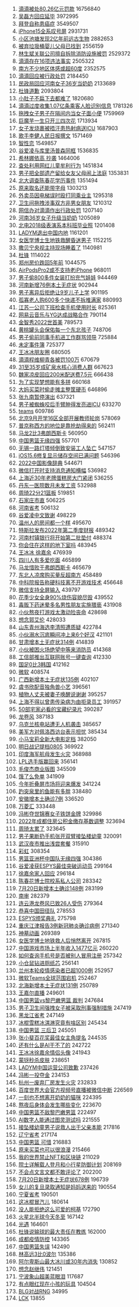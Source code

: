 1. [滴滴被处80.26亿元罚款](https://s.weibo.com//weibo?q=%23%E6%BB%B4%E6%BB%B4%E8%A2%AB%E5%A4%8480.26%E4%BA%BF%E5%85%83%E7%BD%9A%E6%AC%BE%23&Refer=top) 16756840
2. [吴磊方回应延毕](https://s.weibo.com//weibo?q=%23%E5%90%B4%E7%A3%8A%E6%96%B9%E5%9B%9E%E5%BA%94%E5%BB%B6%E6%AF%95%23&Refer=top) 3972995
3. [拜登自称患癌症](https://s.weibo.com//weibo?q=%23%E6%8B%9C%E7%99%BB%E8%87%AA%E7%A7%B0%E6%82%A3%E7%99%8C%E7%97%87%23&Refer=top) 3549507
4. [iPhone15全系叹号屏](https://s.weibo.com//weibo?q=%23iPhone15%E5%85%A8%E7%B3%BB%E5%8F%B9%E5%8F%B7%E5%B1%8F%23&Refer=top) 2931731
5. [小区池塘发现2亿年前远古生物](https://s.weibo.com//weibo?q=%23%E5%B0%8F%E5%8C%BA%E6%B1%A0%E5%A1%98%E5%8F%91%E7%8E%B02%E4%BA%BF%E5%B9%B4%E5%89%8D%E8%BF%9C%E5%8F%A4%E7%94%9F%E7%89%A9%23&Refer=top) 2882653
6. [被弃垃圾桶婴儿父母已找到](https://s.weibo.com//weibo?q=%23%E8%A2%AB%E5%BC%83%E5%9E%83%E5%9C%BE%E6%A1%B6%E5%A9%B4%E5%84%BF%E7%88%B6%E6%AF%8D%E5%B7%B2%E6%89%BE%E5%88%B0%23&Refer=top) 2556159
7. [林生斌关联公司擅自拆除消防设施被罚](https://s.weibo.com//weibo?q=%23%E6%9E%97%E7%94%9F%E6%96%8C%E5%85%B3%E8%81%94%E5%85%AC%E5%8F%B8%E6%93%85%E8%87%AA%E6%8B%86%E9%99%A4%E6%B6%88%E9%98%B2%E8%AE%BE%E6%96%BD%E8%A2%AB%E7%BD%9A%23&Refer=top) 2529372
8. [滴滴存在16项违法事实](https://s.weibo.com//weibo?q=%23%E6%BB%B4%E6%BB%B4%E5%AD%98%E5%9C%A816%E9%A1%B9%E8%BF%9D%E6%B3%95%E4%BA%8B%E5%AE%9E%23&Refer=top) 2505322
9. [南方不少地区体感或超60度](https://s.weibo.com//weibo?q=%23%E5%8D%97%E6%96%B9%E4%B8%8D%E5%B0%91%E5%9C%B0%E5%8C%BA%E4%BD%93%E6%84%9F%E6%88%96%E8%B6%8560%E5%BA%A6%23&Refer=top) 2352575
10. [滴滴回应被行政处罚](https://s.weibo.com//weibo?q=%23%E6%BB%B4%E6%BB%B4%E5%9B%9E%E5%BA%94%E8%A2%AB%E8%A1%8C%E6%94%BF%E5%A4%84%E7%BD%9A%23&Refer=top) 2184450
11. [民政局回应河南女子36岁当奶奶](https://s.weibo.com//weibo?q=%23%E6%B0%91%E6%94%BF%E5%B1%80%E5%9B%9E%E5%BA%94%E6%B2%B3%E5%8D%97%E5%A5%B3%E5%AD%9036%E5%B2%81%E5%BD%93%E5%A5%B6%E5%A5%B6%23&Refer=top) 2133689
12. [杜锋道歉](https://s.weibo.com//weibo?q=%E6%9D%9C%E9%94%8B%E9%81%93%E6%AD%89&Refer=top) 2093804
13. [小肚子不扁下去都难了](https://s.weibo.com//weibo?q=%23%E5%B0%8F%E8%82%9A%E5%AD%90%E4%B8%8D%E6%89%81%E4%B8%8B%E5%8E%BB%E9%83%BD%E9%9A%BE%E4%BA%86%23&Refer=top) 1820680
14. [滴滴过度收集1.07亿条乘客人脸识别信息](https://s.weibo.com//weibo?q=%23%E6%BB%B4%E6%BB%B4%E8%BF%87%E5%BA%A6%E6%94%B6%E9%9B%861.07%E4%BA%BF%E6%9D%A1%E4%B9%98%E5%AE%A2%E4%BA%BA%E8%84%B8%E8%AF%86%E5%88%AB%E4%BF%A1%E6%81%AF%23&Refer=top) 1781326
15. [拖拽女子男子在隔间内当女子面小便](https://s.weibo.com//weibo?q=%23%E6%8B%96%E6%8B%BD%E5%A5%B3%E5%AD%90%E7%94%B7%E5%AD%90%E5%9C%A8%E9%9A%94%E9%97%B4%E5%86%85%E5%BD%93%E5%A5%B3%E5%AD%90%E9%9D%A2%E5%B0%8F%E4%BE%BF%23&Refer=top) 1759969
16. [巨魔芋一生只开三四次花](https://s.weibo.com//weibo?q=%23%E5%B7%A8%E9%AD%94%E8%8A%8B%E4%B8%80%E7%94%9F%E5%8F%AA%E5%BC%80%E4%B8%89%E5%9B%9B%E6%AC%A1%E8%8A%B1%23&Refer=top) 1713934
17. [女子发烧裹被捂汗患热射病送ICU](https://s.weibo.com//weibo?q=%23%E5%A5%B3%E5%AD%90%E5%8F%91%E7%83%A7%E8%A3%B9%E8%A2%AB%E6%8D%82%E6%B1%97%E6%82%A3%E7%83%AD%E5%B0%84%E7%97%85%E9%80%81ICU%23&Refer=top) 1687903
18. [歌手李健人民日报撰文](https://s.weibo.com//weibo?q=%23%E6%AD%8C%E6%89%8B%E6%9D%8E%E5%81%A5%E4%BA%BA%E6%B0%91%E6%97%A5%E6%8A%A5%E6%92%B0%E6%96%87%23&Refer=top) 1571469
19. [智性恋](https://s.weibo.com//weibo?q=%E6%99%BA%E6%80%A7%E6%81%8B&Refer=top) 1549857
20. [谷爱凌与库里汤普森同框](https://s.weibo.com//weibo?q=%23%E8%B0%B7%E7%88%B1%E5%87%8C%E4%B8%8E%E5%BA%93%E9%87%8C%E6%B1%A4%E6%99%AE%E6%A3%AE%E5%90%8C%E6%A1%86%23&Refer=top) 1536835
21. [希林娜依高 抄袭](https://s.weibo.com//weibo?q=%E5%B8%8C%E6%9E%97%E5%A8%9C%E4%BE%9D%E9%AB%98%20%E6%8A%84%E8%A2%AD&Refer=top) 1464006
22. [查处利用网红儿童牟利行为](https://s.weibo.com//weibo?q=%23%E6%9F%A5%E5%A4%84%E5%88%A9%E7%94%A8%E7%BD%91%E7%BA%A2%E5%84%BF%E7%AB%A5%E7%89%9F%E5%88%A9%E8%A1%8C%E4%B8%BA%23&Refer=top) 1451834
23. [男子把全部遗产留给女友父母闹上法庭](https://s.weibo.com//weibo?q=%23%E7%94%B7%E5%AD%90%E6%8A%8A%E5%85%A8%E9%83%A8%E9%81%97%E4%BA%A7%E7%95%99%E7%BB%99%E5%A5%B3%E5%8F%8B%E7%88%B6%E6%AF%8D%E9%97%B9%E4%B8%8A%E6%B3%95%E5%BA%AD%23&Refer=top) 1353831
24. [北大调查陈春花学历事件](https://s.weibo.com//weibo?q=%23%E5%8C%97%E5%A4%A7%E8%B0%83%E6%9F%A5%E9%99%88%E6%98%A5%E8%8A%B1%E5%AD%A6%E5%8E%86%E4%BA%8B%E4%BB%B6%23&Refer=top) 1351494
25. [原来取名还能带字母](https://s.weibo.com//weibo?q=%23%E5%8E%9F%E6%9D%A5%E5%8F%96%E5%90%8D%E8%BF%98%E8%83%BD%E5%B8%A6%E5%AD%97%E6%AF%8D%23&Refer=top) 1303213
26. [外卖员因电梯误时殴打同乘业主](https://s.weibo.com//weibo?q=%23%E5%A4%96%E5%8D%96%E5%91%98%E5%9B%A0%E7%94%B5%E6%A2%AF%E8%AF%AF%E6%97%B6%E6%AE%B4%E6%89%93%E5%90%8C%E4%B9%98%E4%B8%9A%E4%B8%BB%23&Refer=top) 1295318
27. [卫生间拖拽涉事双方非男女朋友](https://s.weibo.com//weibo?q=%23%E5%8D%AB%E7%94%9F%E9%97%B4%E6%8B%96%E6%8B%BD%E6%B6%89%E4%BA%8B%E5%8F%8C%E6%96%B9%E9%9D%9E%E7%94%B7%E5%A5%B3%E6%9C%8B%E5%8F%8B%23&Refer=top) 1210312
28. [网信办对滴滴作出行政处罚](https://s.weibo.com//weibo?q=%23%E7%BD%91%E4%BF%A1%E5%8A%9E%E5%AF%B9%E6%BB%B4%E6%BB%B4%E4%BD%9C%E5%87%BA%E8%A1%8C%E6%94%BF%E5%A4%84%E7%BD%9A%23&Refer=top) 1207140
29. [河南36岁女子升级当奶奶](https://s.weibo.com//weibo?q=%23%E6%B2%B3%E5%8D%9736%E5%B2%81%E5%A5%B3%E5%AD%90%E5%8D%87%E7%BA%A7%E5%BD%93%E5%A5%B6%E5%A5%B6%23&Refer=top) 1205089
30. [北电2018级表演系本科班毕业照](https://s.weibo.com//weibo?q=%23%E5%8C%97%E7%94%B52018%E7%BA%A7%E8%A1%A8%E6%BC%94%E7%B3%BB%E6%9C%AC%E7%A7%91%E7%8F%AD%E6%AF%95%E4%B8%9A%E7%85%A7%23&Refer=top) 1201408
31. [LADYM退出中国内地](https://s.weibo.com//weibo?q=%23LADYM%E9%80%80%E5%87%BA%E4%B8%AD%E5%9B%BD%E5%86%85%E5%9C%B0%23&Refer=top) 1161201
32. [女医学博士生地铁救醒昏迷男子](https://s.weibo.com//weibo?q=%23%E5%A5%B3%E5%8C%BB%E5%AD%A6%E5%8D%9A%E5%A3%AB%E7%94%9F%E5%9C%B0%E9%93%81%E6%95%91%E9%86%92%E6%98%8F%E8%BF%B7%E7%94%B7%E5%AD%90%23&Refer=top) 1152215
33. [撒贝宁央视主持现场睡着了](https://s.weibo.com//weibo?q=%23%E6%92%92%E8%B4%9D%E5%AE%81%E5%A4%AE%E8%A7%86%E4%B8%BB%E6%8C%81%E7%8E%B0%E5%9C%BA%E7%9D%A1%E7%9D%80%E4%BA%86%23&Refer=top) 1140981
34. [杜锋](https://s.weibo.com//weibo?q=%E6%9D%9C%E9%94%8B&Refer=top) 1114022
35. [郑州房价跌回5年前](https://s.weibo.com//weibo?q=%23%E9%83%91%E5%B7%9E%E6%88%BF%E4%BB%B7%E8%B7%8C%E5%9B%9E5%E5%B9%B4%E5%89%8D%23&Refer=top) 1044575
36. [AirPodsPro2或不支持老iPhone](https://s.weibo.com//weibo?q=%23AirPodsPro2%E6%88%96%E4%B8%8D%E6%94%AF%E6%8C%81%E8%80%81iPhone%23&Refer=top) 968011
37. [男子偷800多件女装打扮充气娃娃](https://s.weibo.com//weibo?q=%23%E7%94%B7%E5%AD%90%E5%81%B7800%E5%A4%9A%E4%BB%B6%E5%A5%B3%E8%A3%85%E6%89%93%E6%89%AE%E5%85%85%E6%B0%94%E5%A8%83%E5%A8%83%23&Refer=top) 944469
38. [河南新增76例本土无症状](https://s.weibo.com//weibo?q=%23%E6%B2%B3%E5%8D%97%E6%96%B0%E5%A2%9E76%E4%BE%8B%E6%9C%AC%E5%9C%9F%E6%97%A0%E7%97%87%E7%8A%B6%23&Refer=top) 902944
39. [男子离异后拒绝让9岁儿子上学](https://s.weibo.com//weibo?q=%23%E7%94%B7%E5%AD%90%E7%A6%BB%E5%BC%82%E5%90%8E%E6%8B%92%E7%BB%9D%E8%AE%A99%E5%B2%81%E5%84%BF%E5%AD%90%E4%B8%8A%E5%AD%A6%23&Refer=top) 901195
40. [孤寡老人购600多个快递不拆堆满家](https://s.weibo.com//weibo?q=%23%E5%AD%A4%E5%AF%A1%E8%80%81%E4%BA%BA%E8%B4%AD600%E5%A4%9A%E4%B8%AA%E5%BF%AB%E9%80%92%E4%B8%8D%E6%8B%86%E5%A0%86%E6%BB%A1%E5%AE%B6%23&Refer=top) 880993
41. [江苏一公司下班检查手机使用时长](https://s.weibo.com//weibo?q=%23%E6%B1%9F%E8%8B%8F%E4%B8%80%E5%85%AC%E5%8F%B8%E4%B8%8B%E7%8F%AD%E6%A3%80%E6%9F%A5%E6%89%8B%E6%9C%BA%E4%BD%BF%E7%94%A8%E6%97%B6%E9%95%BF%23&Refer=top) 825361
42. [网易云音乐与YG达成战略合作](https://s.weibo.com//weibo?q=%23%E7%BD%91%E6%98%93%E4%BA%91%E9%9F%B3%E4%B9%90%E4%B8%8EYG%E8%BE%BE%E6%88%90%E6%88%98%E7%95%A5%E5%90%88%E4%BD%9C%23&Refer=top) 790114
43. [金智秀2022世首美](https://s.weibo.com//weibo?q=%23%E9%87%91%E6%99%BA%E7%A7%802022%E4%B8%96%E9%A6%96%E7%BE%8E%23&Refer=top) 789573
44. [黄桃罐头会保佑每一个东北孩子](https://s.weibo.com//weibo?q=%23%E9%BB%84%E6%A1%83%E7%BD%90%E5%A4%B4%E4%BC%9A%E4%BF%9D%E4%BD%91%E6%AF%8F%E4%B8%80%E4%B8%AA%E4%B8%9C%E5%8C%97%E5%AD%A9%E5%AD%90%23&Refer=top) 748706
45. [男子偷前同事手机进工作群骂领导](https://s.weibo.com//weibo?q=%23%E7%94%B7%E5%AD%90%E5%81%B7%E5%89%8D%E5%90%8C%E4%BA%8B%E6%89%8B%E6%9C%BA%E8%BF%9B%E5%B7%A5%E4%BD%9C%E7%BE%A4%E9%AA%82%E9%A2%86%E5%AF%BC%23&Refer=top) 725884
46. [未定事件簿](https://s.weibo.com//weibo?q=%E6%9C%AA%E5%AE%9A%E4%BA%8B%E4%BB%B6%E7%B0%BF&Refer=top) 725377
47. [王冰冰朋友圈](https://s.weibo.com//weibo?q=%23%E7%8E%8B%E5%86%B0%E5%86%B0%E6%9C%8B%E5%8F%8B%E5%9C%88%23&Refer=top) 680505
48. [滴滴程维柳青各被罚100万](https://s.weibo.com//weibo?q=%23%E6%BB%B4%E6%BB%B4%E7%A8%8B%E7%BB%B4%E6%9F%B3%E9%9D%92%E5%90%84%E8%A2%AB%E7%BD%9A100%E4%B8%87%23&Refer=top) 670679
49. [31至35岁成矿泉水核心消费人群](https://s.weibo.com//weibo?q=%2331%E8%87%B335%E5%B2%81%E6%88%90%E7%9F%BF%E6%B3%89%E6%B0%B4%E6%A0%B8%E5%BF%83%E6%B6%88%E8%B4%B9%E4%BA%BA%E7%BE%A4%23&Refer=top) 667623
50. [魏家凉皮回应200米配送费7.5元](https://s.weibo.com//weibo?q=%23%E9%AD%8F%E5%AE%B6%E5%87%89%E7%9A%AE%E5%9B%9E%E5%BA%94200%E7%B1%B3%E9%85%8D%E9%80%81%E8%B4%B97.5%E5%85%83%23&Refer=top) 666438
51. [为了实现梦想能有多拼](https://s.weibo.com//weibo?q=%23%E4%B8%BA%E4%BA%86%E5%AE%9E%E7%8E%B0%E6%A2%A6%E6%83%B3%E8%83%BD%E6%9C%89%E5%A4%9A%E6%8B%BC%23&Refer=top) 660168
52. [大妈买菜时偷走摊主整筐硬币](https://s.weibo.com//weibo?q=%23%E5%A4%A7%E5%A6%88%E4%B9%B0%E8%8F%9C%E6%97%B6%E5%81%B7%E8%B5%B0%E6%91%8A%E4%B8%BB%E6%95%B4%E7%AD%90%E7%A1%AC%E5%B8%81%23&Refer=top) 646896
53. [张九南暂停演出](https://s.weibo.com//weibo?q=%23%E5%BC%A0%E4%B9%9D%E5%8D%97%E6%9A%82%E5%81%9C%E6%BC%94%E5%87%BA%23&Refer=top) 637321
54. [男子被蜘蛛咬后手臂肿得发亮进ICU](https://s.weibo.com//weibo?q=%23%E7%94%B7%E5%AD%90%E8%A2%AB%E8%9C%98%E8%9B%9B%E5%92%AC%E5%90%8E%E6%89%8B%E8%87%82%E8%82%BF%E5%BE%97%E5%8F%91%E4%BA%AE%E8%BF%9BICU%23&Refer=top) 633270
55. [teams](https://s.weibo.com//weibo?q=teams&Refer=top) 609786
56. [北京9月开学16区全部开展教师轮岗](https://s.weibo.com//weibo?q=%23%E5%8C%97%E4%BA%AC9%E6%9C%88%E5%BC%80%E5%AD%A616%E5%8C%BA%E5%85%A8%E9%83%A8%E5%BC%80%E5%B1%95%E6%95%99%E5%B8%88%E8%BD%AE%E5%B2%97%23&Refer=top) 578069
57. [普京称西方的地位是靠抢劫得来的](https://s.weibo.com//weibo?q=%23%E6%99%AE%E4%BA%AC%E7%A7%B0%E8%A5%BF%E6%96%B9%E7%9A%84%E5%9C%B0%E4%BD%8D%E6%98%AF%E9%9D%A0%E6%8A%A2%E5%8A%AB%E5%BE%97%E6%9D%A5%E7%9A%84%23&Refer=top) 562411
58. [马龙2比3弗朗西斯卡](https://s.weibo.com//weibo?q=%23%E9%A9%AC%E9%BE%992%E6%AF%943%E5%BC%97%E6%9C%97%E8%A5%BF%E6%96%AF%E5%8D%A1%23&Refer=top) 560950
59. [中国男篮无缘四强](https://s.weibo.com//weibo?q=%E4%B8%AD%E5%9B%BD%E7%94%B7%E7%AF%AE%E6%97%A0%E7%BC%98%E5%9B%9B%E5%BC%BA&Refer=top) 557701
60. [无锡一路灯塔倾倒致安装工人坠亡](https://s.weibo.com//weibo?q=%23%E6%97%A0%E9%94%A1%E4%B8%80%E8%B7%AF%E7%81%AF%E5%A1%94%E5%80%BE%E5%80%92%E8%87%B4%E5%AE%89%E8%A3%85%E5%B7%A5%E4%BA%BA%E5%9D%A0%E4%BA%A1%23&Refer=top) 547157
61. [iOS15.6修复显示储存空间已满问题](https://s.weibo.com//weibo?q=%23iOS15.6%E4%BF%AE%E5%A4%8D%E6%98%BE%E7%A4%BA%E5%82%A8%E5%AD%98%E7%A9%BA%E9%97%B4%E5%B7%B2%E6%BB%A1%E9%97%AE%E9%A2%98%23&Refer=top) 546396
62. [2022中国影像辞典](https://s.weibo.com//weibo?q=%232022%E4%B8%AD%E5%9B%BD%E5%BD%B1%E5%83%8F%E8%BE%9E%E5%85%B8%23&Refer=top) 544671
63. [微信打开时支持消息通知横幅](https://s.weibo.com//weibo?q=%23%E5%BE%AE%E4%BF%A1%E6%89%93%E5%BC%80%E6%97%B6%E6%94%AF%E6%8C%81%E6%B6%88%E6%81%AF%E9%80%9A%E7%9F%A5%E6%A8%AA%E5%B9%85%23&Refer=top) 536982
64. [上海近30年老牌蛋糕房大门紧闭](https://s.weibo.com//weibo?q=%23%E4%B8%8A%E6%B5%B7%E8%BF%9130%E5%B9%B4%E8%80%81%E7%89%8C%E8%9B%8B%E7%B3%95%E6%88%BF%E5%A4%A7%E9%97%A8%E7%B4%A7%E9%97%AD%23&Refer=top) 536255
65. [丹东一医院数月未发工资](https://s.weibo.com//weibo?q=%23%E4%B8%B9%E4%B8%9C%E4%B8%80%E5%8C%BB%E9%99%A2%E6%95%B0%E6%9C%88%E6%9C%AA%E5%8F%91%E5%B7%A5%E8%B5%84%23&Refer=top) 532988
66. [周琦22分21篮板](https://s.weibo.com//weibo?q=%23%E5%91%A8%E7%90%A622%E5%88%8621%E7%AF%AE%E6%9D%BF%23&Refer=top) 519851
67. [石家庄市直](https://s.weibo.com//weibo?q=%23%E7%9F%B3%E5%AE%B6%E5%BA%84%E5%B8%82%E7%9B%B4%23&Refer=top) 506225
68. [河南省考](https://s.weibo.com//weibo?q=%E6%B2%B3%E5%8D%97%E7%9C%81%E8%80%83&Refer=top) 506132
69. [谷爱凌中文致谢](https://s.weibo.com//weibo?q=%23%E8%B0%B7%E7%88%B1%E5%87%8C%E4%B8%AD%E6%96%87%E8%87%B4%E8%B0%A2%23&Refer=top) 498229
70. [温州人的房间都一个样](https://s.weibo.com//weibo?q=%23%E6%B8%A9%E5%B7%9E%E4%BA%BA%E7%9A%84%E6%88%BF%E9%97%B4%E9%83%BD%E4%B8%80%E4%B8%AA%E6%A0%B7%23&Refer=top) 495670
71. [特斯拉发布2022年第二季度财报](https://s.weibo.com//weibo?q=%23%E7%89%B9%E6%96%AF%E6%8B%89%E5%8F%91%E5%B8%832022%E5%B9%B4%E7%AC%AC%E4%BA%8C%E5%AD%A3%E5%BA%A6%E8%B4%A2%E6%8A%A5%23&Refer=top) 489342
72. [河南村镇银行将开始第二批垫付](https://s.weibo.com//weibo?q=%23%E6%B2%B3%E5%8D%97%E6%9D%91%E9%95%87%E9%93%B6%E8%A1%8C%E5%B0%86%E5%BC%80%E5%A7%8B%E7%AC%AC%E4%BA%8C%E6%89%B9%E5%9E%AB%E4%BB%98%23&Refer=top) 488374
73. [你会住在这样的地下室吗](https://s.weibo.com//weibo?q=%23%E4%BD%A0%E4%BC%9A%E4%BD%8F%E5%9C%A8%E8%BF%99%E6%A0%B7%E7%9A%84%E5%9C%B0%E4%B8%8B%E5%AE%A4%E5%90%97%23&Refer=top) 483945
74. [王冰冰 徐嘉余](https://s.weibo.com//weibo?q=%E7%8E%8B%E5%86%B0%E5%86%B0%20%E5%BE%90%E5%98%89%E4%BD%99&Refer=top) 476939
75. [四川人有多爱吃面](https://s.weibo.com//weibo?q=%23%E5%9B%9B%E5%B7%9D%E4%BA%BA%E6%9C%89%E5%A4%9A%E7%88%B1%E5%90%83%E9%9D%A2%23&Refer=top) 465899
76. [马龙惜败于弗朗西斯卡](https://s.weibo.com//weibo?q=%23%E9%A9%AC%E9%BE%99%E6%83%9C%E8%B4%A5%E4%BA%8E%E5%BC%97%E6%9C%97%E8%A5%BF%E6%96%AF%E5%8D%A1%23&Refer=top) 465679
77. [东北人凉席购买量反超南方](https://s.weibo.com//weibo?q=%23%E4%B8%9C%E5%8C%97%E4%BA%BA%E5%87%89%E5%B8%AD%E8%B4%AD%E4%B9%B0%E9%87%8F%E5%8F%8D%E8%B6%85%E5%8D%97%E6%96%B9%23&Refer=top) 458489
78. [中科院报告称硬科技离不开游戏技术](https://s.weibo.com//weibo?q=%23%E4%B8%AD%E7%A7%91%E9%99%A2%E6%8A%A5%E5%91%8A%E7%A7%B0%E7%A1%AC%E7%A7%91%E6%8A%80%E7%A6%BB%E4%B8%8D%E5%BC%80%E6%B8%B8%E6%88%8F%E6%8A%80%E6%9C%AF%23&Refer=top) 456648
79. [微信支持全屏输入](https://s.weibo.com//weibo?q=%23%E5%BE%AE%E4%BF%A1%E6%94%AF%E6%8C%81%E5%85%A8%E5%B1%8F%E8%BE%93%E5%85%A5%23&Refer=top) 439797
80. [花季少女全身90%烧伤容貌尽毁](https://s.weibo.com//weibo?q=%E8%8A%B1%E5%AD%A3%E5%B0%91%E5%A5%B3%E5%85%A8%E8%BA%AB90%25%E7%83%A7%E4%BC%A4%E5%AE%B9%E8%B2%8C%E5%B0%BD%E6%AF%81&Refer=top) 439552
81. [毒贩下药迷晕多名男性朋友实施猥亵](https://s.weibo.com//weibo?q=%23%E6%AF%92%E8%B4%A9%E4%B8%8B%E8%8D%AF%E8%BF%B7%E6%99%95%E5%A4%9A%E5%90%8D%E7%94%B7%E6%80%A7%E6%9C%8B%E5%8F%8B%E5%AE%9E%E6%96%BD%E7%8C%A5%E4%BA%B5%23&Refer=top) 431908
82. [小伙熬夜打游戏太激动险丧命](https://s.weibo.com//weibo?q=%23%E5%B0%8F%E4%BC%99%E7%86%AC%E5%A4%9C%E6%89%93%E6%B8%B8%E6%88%8F%E5%A4%AA%E6%BF%80%E5%8A%A8%E9%99%A9%E4%B8%A7%E5%91%BD%23&Refer=top) 428698
83. [想念郭艾伦](https://s.weibo.com//weibo?q=%E6%83%B3%E5%BF%B5%E9%83%AD%E8%89%BE%E4%BC%A6&Refer=top) 428033
84. [山东青州海选李清照遭质疑](https://s.weibo.com//weibo?q=%23%E5%B1%B1%E4%B8%9C%E9%9D%92%E5%B7%9E%E6%B5%B7%E9%80%89%E6%9D%8E%E6%B8%85%E7%85%A7%E9%81%AD%E8%B4%A8%E7%96%91%23&Refer=top) 422784
85. [小伙溺水沉底瞬间冲上来6个好汉](https://s.weibo.com//weibo?q=%23%E5%B0%8F%E4%BC%99%E6%BA%BA%E6%B0%B4%E6%B2%89%E5%BA%95%E7%9E%AC%E9%97%B4%E5%86%B2%E4%B8%8A%E6%9D%A56%E4%B8%AA%E5%A5%BD%E6%B1%89%23&Refer=top) 421101
86. [甘肃增本土无症状314例](https://s.weibo.com//weibo?q=%23%E7%94%98%E8%82%83%E5%A2%9E%E6%9C%AC%E5%9C%9F%E6%97%A0%E7%97%87%E7%8A%B6314%E4%BE%8B%23&Refer=top) 414839
87. [小伙被困火场绝望中等来消防员](https://s.weibo.com//weibo?q=%23%E5%B0%8F%E4%BC%99%E8%A2%AB%E5%9B%B0%E7%81%AB%E5%9C%BA%E7%BB%9D%E6%9C%9B%E4%B8%AD%E7%AD%89%E6%9D%A5%E6%B6%88%E9%98%B2%E5%91%98%23&Refer=top) 414368
88. [工信部推出互联网账号一键查询](https://s.weibo.com//weibo?q=%23%E5%B7%A5%E4%BF%A1%E9%83%A8%E6%8E%A8%E5%87%BA%E4%BA%92%E8%81%94%E7%BD%91%E8%B4%A6%E5%8F%B7%E4%B8%80%E9%94%AE%E6%9F%A5%E8%AF%A2%23&Refer=top) 412330
89. [国足0比3韩国](https://s.weibo.com//weibo?q=%23%E5%9B%BD%E8%B6%B30%E6%AF%943%E9%9F%A9%E5%9B%BD%23&Refer=top) 412162
90. [微软](https://s.weibo.com//weibo?q=%E5%BE%AE%E8%BD%AF&Refer=top) 408574
91. [广西新增本土无症状135例](https://s.weibo.com//weibo?q=%23%E5%B9%BF%E8%A5%BF%E6%96%B0%E5%A2%9E%E6%9C%AC%E5%9C%9F%E6%97%A0%E7%97%87%E7%8A%B6135%E4%BE%8B%23&Refer=top) 402107
92. [虞书欣配音独角兽小艺](https://s.weibo.com//weibo?q=%23%E8%99%9E%E4%B9%A6%E6%AC%A3%E9%85%8D%E9%9F%B3%E7%8B%AC%E8%A7%92%E5%85%BD%E5%B0%8F%E8%89%BA%23&Refer=top) 396561
93. [植物人丈夫被妻子唤醒说谢谢](https://s.weibo.com//weibo?q=%23%E6%A4%8D%E7%89%A9%E4%BA%BA%E4%B8%88%E5%A4%AB%E8%A2%AB%E5%A6%BB%E5%AD%90%E5%94%A4%E9%86%92%E8%AF%B4%E8%B0%A2%E8%B0%A2%23&Refer=top) 395257
94. [上海不得以曾患传染病为由拒录员工](https://s.weibo.com//weibo?q=%23%E4%B8%8A%E6%B5%B7%E4%B8%8D%E5%BE%97%E4%BB%A5%E6%9B%BE%E6%82%A3%E4%BC%A0%E6%9F%93%E7%97%85%E4%B8%BA%E7%94%B1%E6%8B%92%E5%BD%95%E5%91%98%E5%B7%A5%23&Refer=top) 391957
95. [50部宅家必看的宝藏纪录片](https://s.weibo.com//weibo?q=%2350%E9%83%A8%E5%AE%85%E5%AE%B6%E5%BF%85%E7%9C%8B%E7%9A%84%E5%AE%9D%E8%97%8F%E7%BA%AA%E5%BD%95%E7%89%87%23&Refer=top) 390287
96. [龙卷风](https://s.weibo.com//weibo?q=%23%E9%BE%99%E5%8D%B7%E9%A3%8E%23&Refer=top) 387183
97. [乌克兰核电站遭无人机袭击](https://s.weibo.com//weibo?q=%23%E4%B9%8C%E5%85%8B%E5%85%B0%E6%A0%B8%E7%94%B5%E7%AB%99%E9%81%AD%E6%97%A0%E4%BA%BA%E6%9C%BA%E8%A2%AD%E5%87%BB%23&Refer=top) 385657
98. [美军方对佩洛西访台表示担忧](https://s.weibo.com//weibo?q=%23%E7%BE%8E%E5%86%9B%E6%96%B9%E5%AF%B9%E4%BD%A9%E6%B4%9B%E8%A5%BF%E8%AE%BF%E5%8F%B0%E8%A1%A8%E7%A4%BA%E6%8B%85%E5%BF%A7%23&Refer=top) 385434
99. [小马宝莉全新大电影定档](https://s.weibo.com//weibo?q=%23%E5%B0%8F%E9%A9%AC%E5%AE%9D%E8%8E%89%E5%85%A8%E6%96%B0%E5%A4%A7%E7%94%B5%E5%BD%B1%E5%AE%9A%E6%A1%A3%23&Refer=top) 382050
100. [明日战记提档0805](https://s.weibo.com//weibo?q=%23%E6%98%8E%E6%97%A5%E6%88%98%E8%AE%B0%E6%8F%90%E6%A1%A30805%23&Refer=top) 369922
101. [印度海军航母发生火灾](https://s.weibo.com//weibo?q=%23%E5%8D%B0%E5%BA%A6%E6%B5%B7%E5%86%9B%E8%88%AA%E6%AF%8D%E5%8F%91%E7%94%9F%E7%81%AB%E7%81%BE%23&Refer=top) 368988
102. [LPL选手版赢回来](https://s.weibo.com//weibo?q=%23LPL%E9%80%89%E6%89%8B%E7%89%88%E8%B5%A2%E5%9B%9E%E6%9D%A5%23&Refer=top) 356141
103. [毛俊杰商业版图](https://s.weibo.com//weibo?q=%23%E6%AF%9B%E4%BF%8A%E6%9D%B0%E5%95%86%E4%B8%9A%E7%89%88%E5%9B%BE%23&Refer=top) 345509
104. [饿了么免单](https://s.weibo.com//weibo?q=%E9%A5%BF%E4%BA%86%E4%B9%88%E5%85%8D%E5%8D%95&Refer=top) 341909
105. [今年折叠屏市场将迎来爆发](https://s.weibo.com//weibo?q=%23%E4%BB%8A%E5%B9%B4%E6%8A%98%E5%8F%A0%E5%B1%8F%E5%B8%82%E5%9C%BA%E5%B0%86%E8%BF%8E%E6%9D%A5%E7%88%86%E5%8F%91%23&Refer=top) 341224
106. [趵突泉里的鱼能有多胖](https://s.weibo.com//weibo?q=%23%E8%B6%B5%E7%AA%81%E6%B3%89%E9%87%8C%E7%9A%84%E9%B1%BC%E8%83%BD%E6%9C%89%E5%A4%9A%E8%83%96%23&Refer=top) 338480
107. [安徽增本土确诊7例](https://s.weibo.com//weibo?q=%23%E5%AE%89%E5%BE%BD%E5%A2%9E%E6%9C%AC%E5%9C%9F%E7%A1%AE%E8%AF%8A7%E4%BE%8B%23&Refer=top) 336520
108. [万菱汇](https://s.weibo.com//weibo?q=%E4%B8%87%E8%8F%B1%E6%B1%87&Refer=top) 333448
109. [冯彬夺世锦赛女子铁饼金牌](https://s.weibo.com//weibo?q=%23%E5%86%AF%E5%BD%AC%E5%A4%BA%E4%B8%96%E9%94%A6%E8%B5%9B%E5%A5%B3%E5%AD%90%E9%93%81%E9%A5%BC%E9%87%91%E7%89%8C%23&Refer=top) 329986
110. [2022年成都住房公积金缴存基数调整](https://s.weibo.com//weibo?q=%232022%E5%B9%B4%E6%88%90%E9%83%BD%E4%BD%8F%E6%88%BF%E5%85%AC%E7%A7%AF%E9%87%91%E7%BC%B4%E5%AD%98%E5%9F%BA%E6%95%B0%E8%B0%83%E6%95%B4%23&Refer=top) 323694
111. [周琦太累了](https://s.weibo.com//weibo?q=%23%E5%91%A8%E7%90%A6%E5%A4%AA%E7%B4%AF%E4%BA%86%23&Refer=top) 323645
112. [男子果断扔手机张开双臂接坠楼幼童](https://s.weibo.com//weibo?q=%23%E7%94%B7%E5%AD%90%E6%9E%9C%E6%96%AD%E6%89%94%E6%89%8B%E6%9C%BA%E5%BC%A0%E5%BC%80%E5%8F%8C%E8%87%82%E6%8E%A5%E5%9D%A0%E6%A5%BC%E5%B9%BC%E7%AB%A5%23&Refer=top) 320091
113. [武汉夜市推出浅尝套餐](https://s.weibo.com//weibo?q=%23%E6%AD%A6%E6%B1%89%E5%A4%9C%E5%B8%82%E6%8E%A8%E5%87%BA%E6%B5%85%E5%B0%9D%E5%A5%97%E9%A4%90%23&Refer=top) 315910
114. [彩虹](https://s.weibo.com//weibo?q=%E5%BD%A9%E8%99%B9&Refer=top) 308354
115. [男篮亚洲杯中国队无缘四强](https://s.weibo.com//weibo?q=%23%E7%94%B7%E7%AF%AE%E4%BA%9A%E6%B4%B2%E6%9D%AF%E4%B8%AD%E5%9B%BD%E9%98%9F%E6%97%A0%E7%BC%98%E5%9B%9B%E5%BC%BA%23&Refer=top) 304386
116. [谷爱凌获ESPYS最佳突破运动员](https://s.weibo.com//weibo?q=%23%E8%B0%B7%E7%88%B1%E5%87%8C%E8%8E%B7ESPYS%E6%9C%80%E4%BD%B3%E7%AA%81%E7%A0%B4%E8%BF%90%E5%8A%A8%E5%91%98%23&Refer=top) 299164
117. [徐嘉余家人回应](https://s.weibo.com//weibo?q=%23%E5%BE%90%E5%98%89%E4%BD%99%E5%AE%B6%E4%BA%BA%E5%9B%9E%E5%BA%94%23&Refer=top) 296184
118. [陈春花博士院校系私人公司](https://s.weibo.com//weibo?q=%23%E9%99%88%E6%98%A5%E8%8A%B1%E5%8D%9A%E5%A3%AB%E9%99%A2%E6%A0%A1%E7%B3%BB%E7%A7%81%E4%BA%BA%E5%85%AC%E5%8F%B8%23&Refer=top) 283342
119. [7月20日新增本土确诊148例](https://s.weibo.com//weibo?q=%237%E6%9C%8820%E6%97%A5%E6%96%B0%E5%A2%9E%E6%9C%AC%E5%9C%9F%E7%A1%AE%E8%AF%8A148%E4%BE%8B%23&Refer=top) 283199
120. [南审](https://s.weibo.com//weibo?q=%E5%8D%97%E5%AE%A1&Refer=top) 282379
121. [连云港龙卷风已致26人受伤](https://s.weibo.com//weibo?q=%23%E8%BF%9E%E4%BA%91%E6%B8%AF%E9%BE%99%E5%8D%B7%E9%A3%8E%E5%B7%B2%E8%87%B426%E4%BA%BA%E5%8F%97%E4%BC%A4%23&Refer=top) 279364
122. [恭喜中国田径队](https://s.weibo.com//weibo?q=%23%E6%81%AD%E5%96%9C%E4%B8%AD%E5%9B%BD%E7%94%B0%E5%BE%84%E9%98%9F%23&Refer=top) 278553
123. [ESPYS颁奖典礼](https://s.weibo.com//weibo?q=ESPYS%E9%A2%81%E5%A5%96%E5%85%B8%E7%A4%BC&Refer=top) 275798
124. [重庆江津报告3例新冠肺炎确诊病例](https://s.weibo.com//weibo?q=%23%E9%87%8D%E5%BA%86%E6%B1%9F%E6%B4%A5%E6%8A%A5%E5%91%8A3%E4%BE%8B%E6%96%B0%E5%86%A0%E8%82%BA%E7%82%8E%E7%A1%AE%E8%AF%8A%E7%97%85%E4%BE%8B%23&Refer=top) 271340
125. [神墓动画](https://s.weibo.com//weibo?q=%23%E7%A5%9E%E5%A2%93%E5%8A%A8%E7%94%BB%23&Refer=top) 269389
126. [女医学博士地铁救人后悄然离开](https://s.weibo.com//weibo?q=%23%E5%A5%B3%E5%8C%BB%E5%AD%A6%E5%8D%9A%E5%A3%AB%E5%9C%B0%E9%93%81%E6%95%91%E4%BA%BA%E5%90%8E%E6%82%84%E7%84%B6%E7%A6%BB%E5%BC%80%23&Refer=top) 267815
127. [中国游戏市场上半年收入1477亿元](https://s.weibo.com//weibo?q=%23%E4%B8%AD%E5%9B%BD%E6%B8%B8%E6%88%8F%E5%B8%82%E5%9C%BA%E4%B8%8A%E5%8D%8A%E5%B9%B4%E6%94%B6%E5%85%A51477%E4%BA%BF%E5%85%83%23&Refer=top) 260220
128. [如何查询手机号是否被别人冒用注册](https://s.weibo.com//weibo?q=%23%E5%A6%82%E4%BD%95%E6%9F%A5%E8%AF%A2%E6%89%8B%E6%9C%BA%E5%8F%B7%E6%98%AF%E5%90%A6%E8%A2%AB%E5%88%AB%E4%BA%BA%E5%86%92%E7%94%A8%E6%B3%A8%E5%86%8C%23&Refer=top) 257342
129. [小仓鼠钻进厕纸芯](https://s.weibo.com//weibo?q=%23%E5%B0%8F%E4%BB%93%E9%BC%A0%E9%92%BB%E8%BF%9B%E5%8E%95%E7%BA%B8%E8%8A%AF%23&Refer=top) 256141
130. [兰州本轮疫情感染者已超1000例](https://s.weibo.com//weibo?q=%23%E5%85%B0%E5%B7%9E%E6%9C%AC%E8%BD%AE%E7%96%AB%E6%83%85%E6%84%9F%E6%9F%93%E8%80%85%E5%B7%B2%E8%B6%851000%E4%BE%8B%23&Refer=top) 252957
131. [微软Teams全球范围宕机](https://s.weibo.com//weibo?q=%23%E5%BE%AE%E8%BD%AFTeams%E5%85%A8%E7%90%83%E8%8C%83%E5%9B%B4%E5%AE%95%E6%9C%BA%23&Refer=top) 252467
132. [北海新增本土无症状131例](https://s.weibo.com//weibo?q=%23%E5%8C%97%E6%B5%B7%E6%96%B0%E5%A2%9E%E6%9C%AC%E5%9C%9F%E6%97%A0%E7%97%87%E7%8A%B6131%E4%BE%8B%23&Refer=top) 250789
133. [王嘉尔直播](https://s.weibo.com//weibo?q=%23%E7%8E%8B%E5%98%89%E5%B0%94%E7%9B%B4%E6%92%AD%23&Refer=top) 249601
134. [中国男篮vs黎巴嫩男篮 裁判](https://s.weibo.com//weibo?q=%E4%B8%AD%E5%9B%BD%E7%94%B7%E7%AF%AEvs%E9%BB%8E%E5%B7%B4%E5%AB%A9%E7%94%B7%E7%AF%AE%20%E8%A3%81%E5%88%A4&Refer=top) 247684
135. [男子卫生间强拽女子被采取刑事强制措施](https://s.weibo.com//weibo?q=%23%E7%94%B7%E5%AD%90%E5%8D%AB%E7%94%9F%E9%97%B4%E5%BC%BA%E6%8B%BD%E5%A5%B3%E5%AD%90%E8%A2%AB%E9%87%87%E5%8F%96%E5%88%91%E4%BA%8B%E5%BC%BA%E5%88%B6%E6%8E%AA%E6%96%BD%23&Refer=top) 247419
136. [黑龙江省考](https://s.weibo.com//weibo?q=%23%E9%BB%91%E9%BE%99%E6%B1%9F%E7%9C%81%E8%80%83%23&Refer=top) 247149
137. [冰棍雪糕冰淇淋究竟有啥区别](https://s.weibo.com//weibo?q=%23%E5%86%B0%E6%A3%8D%E9%9B%AA%E7%B3%95%E5%86%B0%E6%B7%87%E6%B7%8B%E7%A9%B6%E7%AB%9F%E6%9C%89%E5%95%A5%E5%8C%BA%E5%88%AB%23&Refer=top) 245434
138. [中国男篮 三后卫](https://s.weibo.com//weibo?q=%E4%B8%AD%E5%9B%BD%E7%94%B7%E7%AF%AE%20%E4%B8%89%E5%90%8E%E5%8D%AB&Refer=top) 245051
139. [张小斐百花奖最佳女主角提名](https://s.weibo.com//weibo?q=%23%E5%BC%A0%E5%B0%8F%E6%96%90%E7%99%BE%E8%8A%B1%E5%A5%96%E6%9C%80%E4%BD%B3%E5%A5%B3%E4%B8%BB%E8%A7%92%E6%8F%90%E5%90%8D%23&Refer=top) 244535
140. [还有什么是AI干不了的](https://s.weibo.com//weibo?q=%E8%BF%98%E6%9C%89%E4%BB%80%E4%B9%88%E6%98%AFAI%E5%B9%B2%E4%B8%8D%E4%BA%86%E7%9A%84&Refer=top) 242722
141. [王冰冰徐嘉余情侣头像](https://s.weibo.com//weibo?q=%23%E7%8E%8B%E5%86%B0%E5%86%B0%E5%BE%90%E5%98%89%E4%BD%99%E6%83%85%E4%BE%A3%E5%A4%B4%E5%83%8F%23&Refer=top) 241943
142. [蒙犽秒杀皮肤](https://s.weibo.com//weibo?q=%23%E8%92%99%E7%8A%BD%E7%A7%92%E6%9D%80%E7%9A%AE%E8%82%A4%23&Refer=top) 238651
143. [LADYM中国运营公司致歉](https://s.weibo.com//weibo?q=%23LADYM%E4%B8%AD%E5%9B%BD%E8%BF%90%E8%90%A5%E5%85%AC%E5%8F%B8%E8%87%B4%E6%AD%89%23&Refer=top) 237426
144. [冯彬一投夺金](https://s.weibo.com//weibo?q=%23%E5%86%AF%E5%BD%AC%E4%B8%80%E6%8A%95%E5%A4%BA%E9%87%91%23&Refer=top) 234153
145. [杭州一废弃厂房发生火灾](https://s.weibo.com//weibo?q=%23%E6%9D%AD%E5%B7%9E%E4%B8%80%E5%BA%9F%E5%BC%83%E5%8E%82%E6%88%BF%E5%8F%91%E7%94%9F%E7%81%AB%E7%81%BE%23&Refer=top) 232833
146. [百度世界大会官方视频号直播被微信中断](https://s.weibo.com//weibo?q=%23%E7%99%BE%E5%BA%A6%E4%B8%96%E7%95%8C%E5%A4%A7%E4%BC%9A%E5%AE%98%E6%96%B9%E8%A7%86%E9%A2%91%E5%8F%B7%E7%9B%B4%E6%92%AD%E8%A2%AB%E5%BE%AE%E4%BF%A1%E4%B8%AD%E6%96%AD%23&Refer=top) 226569
147. [一刻也不想离开奶奶的猫咪](https://s.weibo.com//weibo?q=%23%E4%B8%80%E5%88%BB%E4%B9%9F%E4%B8%8D%E6%83%B3%E7%A6%BB%E5%BC%80%E5%A5%B6%E5%A5%B6%E7%9A%84%E7%8C%AB%E5%92%AA%23&Refer=top) 224395
148. [熬夜后身体会发生哪些变化](https://s.weibo.com//weibo?q=%23%E7%86%AC%E5%A4%9C%E5%90%8E%E8%BA%AB%E4%BD%93%E4%BC%9A%E5%8F%91%E7%94%9F%E5%93%AA%E4%BA%9B%E5%8F%98%E5%8C%96%23&Refer=top) 223670
149. [中国男篮不敌黎巴嫩男篮](https://s.weibo.com//weibo?q=%23%E4%B8%AD%E5%9B%BD%E7%94%B7%E7%AF%AE%E4%B8%8D%E6%95%8C%E9%BB%8E%E5%B7%B4%E5%AB%A9%E7%94%B7%E7%AF%AE%23&Refer=top) 222497
150. [AI数字人能通过图灵测试吗](https://s.weibo.com//weibo?q=%23AI%E6%95%B0%E5%AD%97%E4%BA%BA%E8%83%BD%E9%80%9A%E8%BF%87%E5%9B%BE%E7%81%B5%E6%B5%8B%E8%AF%95%E5%90%97%23&Refer=top) 221555
151. [接坠楼幼童男子说救人出于父亲本能](https://s.weibo.com//weibo?q=%23%E6%8E%A5%E5%9D%A0%E6%A5%BC%E5%B9%BC%E7%AB%A5%E7%94%B7%E5%AD%90%E8%AF%B4%E6%95%91%E4%BA%BA%E5%87%BA%E4%BA%8E%E7%88%B6%E4%BA%B2%E6%9C%AC%E8%83%BD%23&Refer=top) 217816
152. [辽宁省考](https://s.weibo.com//weibo?q=%E8%BE%BD%E5%AE%81%E7%9C%81%E8%80%83&Refer=top) 217174
153. [中国男篮 可惜](https://s.weibo.com//weibo?q=%E4%B8%AD%E5%9B%BD%E7%94%B7%E7%AF%AE%20%E5%8F%AF%E6%83%9C&Refer=top) 216883
154. [原来买菜也可以很浪漫](https://s.weibo.com//weibo?q=%23%E5%8E%9F%E6%9D%A5%E4%B9%B0%E8%8F%9C%E4%B9%9F%E5%8F%AF%E4%BB%A5%E5%BE%88%E6%B5%AA%E6%BC%AB%23&Refer=top) 215466
155. [我的世界禁止NFT和区块链](https://s.weibo.com//weibo?q=%23%E6%88%91%E7%9A%84%E4%B8%96%E7%95%8C%E7%A6%81%E6%AD%A2NFT%E5%92%8C%E5%8C%BA%E5%9D%97%E9%93%BE%23&Refer=top) 211029
156. [院士详解载人登月和小行星防御计划](https://s.weibo.com//weibo?q=%23%E9%99%A2%E5%A3%AB%E8%AF%A6%E8%A7%A3%E8%BD%BD%E4%BA%BA%E7%99%BB%E6%9C%88%E5%92%8C%E5%B0%8F%E8%A1%8C%E6%98%9F%E9%98%B2%E5%BE%A1%E8%AE%A1%E5%88%92%23&Refer=top) 208169
157. [不会点文言文都不敢评论了](https://s.weibo.com//weibo?q=%23%E4%B8%8D%E4%BC%9A%E7%82%B9%E6%96%87%E8%A8%80%E6%96%87%E9%83%BD%E4%B8%8D%E6%95%A2%E8%AF%84%E8%AE%BA%E4%BA%86%23&Refer=top) 202200
158. [7月20日新增本土无症状678例](https://s.weibo.com//weibo?q=%237%E6%9C%8820%E6%97%A5%E6%96%B0%E5%A2%9E%E6%9C%AC%E5%9C%9F%E6%97%A0%E7%97%87%E7%8A%B6678%E4%BE%8B%23&Refer=top) 196739
159. [女儿的复旦录取通知是妈妈送来的](https://s.weibo.com//weibo?q=%23%E5%A5%B3%E5%84%BF%E7%9A%84%E5%A4%8D%E6%97%A6%E5%BD%95%E5%8F%96%E9%80%9A%E7%9F%A5%E6%98%AF%E5%A6%88%E5%A6%88%E9%80%81%E6%9D%A5%E7%9A%84%23&Refer=top) 190554
160. [宁夏省考](https://s.weibo.com//weibo?q=%E5%AE%81%E5%A4%8F%E7%9C%81%E8%80%83&Refer=top) 190501
161. [这冰棍冒汽儿](https://s.weibo.com//weibo?q=%E8%BF%99%E5%86%B0%E6%A3%8D%E5%86%92%E6%B1%BD%E5%84%BF&Refer=top) 180614
162. [没人能拒绝这么可爱的柯基](https://s.weibo.com//weibo?q=%23%E6%B2%A1%E4%BA%BA%E8%83%BD%E6%8B%92%E7%BB%9D%E8%BF%99%E4%B9%88%E5%8F%AF%E7%88%B1%E7%9A%84%E6%9F%AF%E5%9F%BA%23&Refer=top) 172790
163. [火星北半球今天冬至](https://s.weibo.com//weibo?q=%23%E7%81%AB%E6%98%9F%E5%8C%97%E5%8D%8A%E7%90%83%E4%BB%8A%E5%A4%A9%E5%86%AC%E8%87%B3%23&Refer=top) 167142
164. [光遇](https://s.weibo.com//weibo?q=%E5%85%89%E9%81%87&Refer=top) 164601
165. [杜锋说输球的最大责任在教练](https://s.weibo.com//weibo?q=%23%E6%9D%9C%E9%94%8B%E8%AF%B4%E8%BE%93%E7%90%83%E7%9A%84%E6%9C%80%E5%A4%A7%E8%B4%A3%E4%BB%BB%E5%9C%A8%E6%95%99%E7%BB%83%23&Refer=top) 162000
166. [成都疫情防控](https://s.weibo.com//weibo?q=%E6%88%90%E9%83%BD%E7%96%AB%E6%83%85%E9%98%B2%E6%8E%A7&Refer=top) 143365
167. [中国男篮失误](https://s.weibo.com//weibo?q=%23%E4%B8%AD%E5%9B%BD%E7%94%B7%E7%AF%AE%E5%A4%B1%E8%AF%AF%23&Refer=top) 142490
168. [林高远3比0波尔](https://s.weibo.com//weibo?q=%23%E6%9E%97%E9%AB%98%E8%BF%9C3%E6%AF%940%E6%B3%A2%E5%B0%94%23&Refer=top) 135386
169. [阿尔卑斯山最大冰川或30年内消失](https://s.weibo.com//weibo?q=%23%E9%98%BF%E5%B0%94%E5%8D%91%E6%96%AF%E5%B1%B1%E6%9C%80%E5%A4%A7%E5%86%B0%E5%B7%9D%E6%88%9630%E5%B9%B4%E5%86%85%E6%B6%88%E5%A4%B1%23&Refer=top) 130852
170. [想念赵继伟](https://s.weibo.com//weibo?q=%E6%83%B3%E5%BF%B5%E8%B5%B5%E7%BB%A7%E4%BC%9F&Refer=top) 121451
171. [宁波象山超美蓝眼泪](https://s.weibo.com//weibo?q=%23%E5%AE%81%E6%B3%A2%E8%B1%A1%E5%B1%B1%E8%B6%85%E7%BE%8E%E8%93%9D%E7%9C%BC%E6%B3%AA%23&Refer=top) 117687
172. [有点眼红现在小孩的玩具](https://s.weibo.com//weibo?q=%23%E6%9C%89%E7%82%B9%E7%9C%BC%E7%BA%A2%E7%8E%B0%E5%9C%A8%E5%B0%8F%E5%AD%A9%E7%9A%84%E7%8E%A9%E5%85%B7%23&Refer=top) 104504
173. [BLG对战RNG](https://s.weibo.com//weibo?q=%23BLG%E5%AF%B9%E6%88%98RNG%23&Refer=top) 34995
174. [LCK](https://s.weibo.com//weibo?q=LCK&Refer=top) 13855
